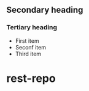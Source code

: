 ## Secondary heading
### Tertiary heading

* First item
* Seconf item
* Third item



rest-repo
=========
